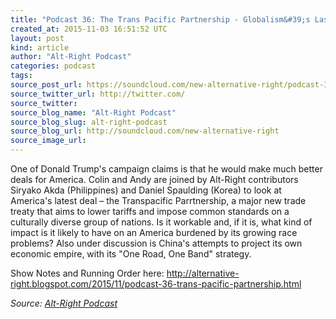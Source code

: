 ```yaml
---
title: "Podcast 36: The Trans Pacific Partnership - Globalism&#39;s Last Grasp?"
created_at: 2015-11-03 16:51:52 UTC
layout: post
kind: article
author: "Alt-Right Podcast"
categories: podcast
tags: 
source_post_url: https://soundcloud.com/new-alternative-right/podcast-36-the-trans-pacific-partnership-globalisms-last-gasp
source_twitter_url: http://twitter.com/
source_twitter: 
source_blog_name: "Alt-Right Podcast"
source_blog_slug: alt-right-podcast
source_blog_url: http://soundcloud.com/new-alternative-right
source_image_url: 
---
```

One of Donald Trump's campaign claims is that he would make much better deals for America. Colin and Andy are joined by Alt-Right contributors Siryako Akda (Philippines) and Daniel Spaulding (Korea) to look at America's latest deal – the Transpacific Parrtnership, a major new trade treaty that aims to lower tariffs and impose common standards on a culturally diverse group of nations. Is it workable and, if it is, what kind of impact is it likely to have on an America burdened by its growing race problems? Also under discussion is China's attempts to project its own economic empire, with its "One Road, One Band" strategy. 

Show Notes and Running Order here: http://alternative-right.blogspot.com/2015/11/podcast-36-trans-pacific-partnership.html<div class="">
    <i>Source: <a href="http://soundcloud.com/new-alternative-right">Alt-Right Podcast</a></i>
</div>

